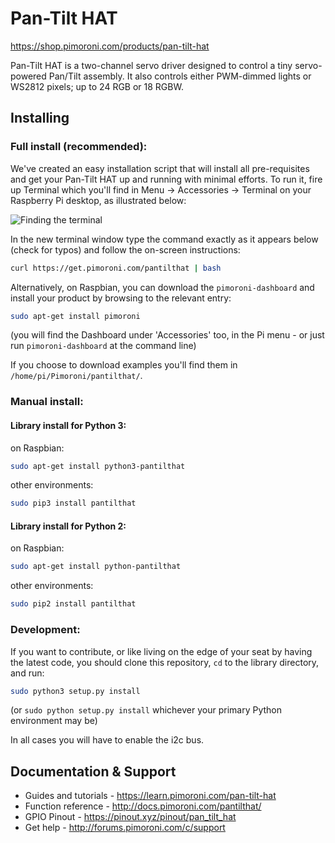 # Pan-Tilt HAT
https://shop.pimoroni.com/products/pan-tilt-hat

Pan-Tilt HAT is a two-channel servo driver designed to control a tiny servo-powered Pan/Tilt assembly. It also controls either PWM-dimmed lights or WS2812 pixels; up to 24 RGB or 18 RGBW.

## Installing

### Full install (recommended):

We've created an easy installation script that will install all pre-requisites and get your Pan-Tilt HAT
up and running with minimal efforts. To run it, fire up Terminal which you'll find in Menu -> Accessories -> Terminal
on your Raspberry Pi desktop, as illustrated below:

![Finding the terminal](http://get.pimoroni.com/resources/github-repo-terminal.png)

In the new terminal window type the command exactly as it appears below (check for typos) and follow the on-screen instructions:

```bash
curl https://get.pimoroni.com/pantilthat | bash
```

Alternatively, on Raspbian, you can download the `pimoroni-dashboard` and install your product by browsing to the relevant entry:

```bash
sudo apt-get install pimoroni
```
(you will find the Dashboard under 'Accessories' too, in the Pi menu - or just run `pimoroni-dashboard` at the command line)

If you choose to download examples you'll find them in `/home/pi/Pimoroni/pantilthat/`.

### Manual install:

#### Library install for Python 3:

on Raspbian:

```bash
sudo apt-get install python3-pantilthat
```

other environments: 

```bash
sudo pip3 install pantilthat
```

#### Library install for Python 2:

on Raspbian:

```bash
sudo apt-get install python-pantilthat
```

other environments: 

```bash
sudo pip2 install pantilthat
```

### Development:

If you want to contribute, or like living on the edge of your seat by having the latest code, you should clone this repository, `cd` to the library directory, and run:

```bash
sudo python3 setup.py install
```
(or `sudo python setup.py install` whichever your primary Python environment may be)

In all cases you will have to enable the i2c bus.

## Documentation & Support

* Guides and tutorials - https://learn.pimoroni.com/pan-tilt-hat
* Function reference - http://docs.pimoroni.com/pantilthat/
* GPIO Pinout - https://pinout.xyz/pinout/pan_tilt_hat
* Get help - http://forums.pimoroni.com/c/support
